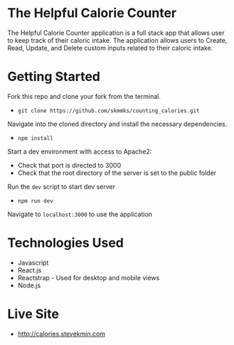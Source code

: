 # The Helpful Calorie Counter
The Helpful Calorie Counter application is a full stack app that allows user to keep track of their caloric intake.  The application allows users to Create, Read, Update, and Delete custom inputs related to their caloric intake.  

# Getting Started 
Fork this repo and clone your fork from the terminal.  
- `git clone https://github.com/skmmks/counting_calories.git`  

Navigate into the cloned directory and install the necessary dependencies.  
- `npm install`  

Start a dev environment with access to Apache2:  
- Check that port is directed to 3000  
- Check that the root directory of the server is set to the public folder  

Run the `dev` script to start dev server  
- `npm run dev`  

Navigate to `localhost:3000` to use the application

# Technologies Used
- Javascript 
- React.js
- Reactstrap - Used for desktop and mobile views
- Node.js

# Live Site 
- http://calories.stevekmin.com
